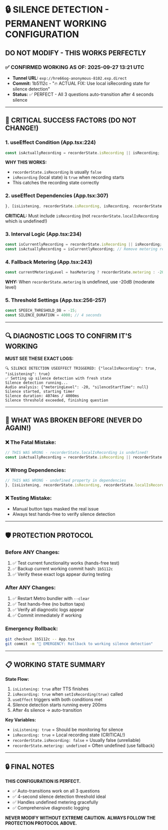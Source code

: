 # 🔒 SILENCE DETECTION - PERMANENT WORKING CONFIGURATION
## DO NOT MODIFY - THIS WORKS PERFECTLY

### ✅ CONFIRMED WORKING AS OF: 2025-09-27 13:21 UTC
- **Tunnel URL:** `exp://hre66og-anonymous-8102.exp.direct`
- **Commit:** 1b5112c - "🔥 ACTUAL FIX: Use local isRecording state for silence detection"
- **Status:** ✅ PERFECT - All 3 questions auto-transition after 4 seconds silence

---

## 🎯 CRITICAL SUCCESS FACTORS (DO NOT CHANGE!)

### 1. **useEffect Condition (App.tsx:224)**
```javascript
const isActuallyRecording = recorderState.isRecording || isRecording;
```
**WHY THIS WORKS:**
- `recorderState.isRecording` is usually `false`
- `isRecording` (local state) is `true` when recording starts
- This catches the recording state correctly

### 2. **useEffect Dependencies (App.tsx:307)**
```javascript
}, [isListening, recorderState.isRecording, isRecording, recorderState.metering, silenceStartTime, isTransitioning]);
```
**CRITICAL:** Must include `isRecording` (not `recorderState.localIsRecording` which is undefined!)

### 3. **Interval Logic (App.tsx:234)**
```javascript
const isCurrentlyRecording = recorderState.isRecording || isRecording;
const isActuallyRecording = isCurrentlyRecording; // Remove metering requirement
```

### 4. **Fallback Metering (App.tsx:243)**
```javascript
const currentMeteringLevel = hasMetering ? recorderState.metering : -20; // Default for testing
```
**WHY:** When `recorderState.metering` is undefined, use -20dB (moderate level)

### 5. **Threshold Settings (App.tsx:256-257)**
```javascript
const SPEECH_THRESHOLD_DB = -15;
const SILENCE_DURATION = 4000; // 4 seconds
```

---

## 🔍 DIAGNOSTIC LOGS TO CONFIRM IT'S WORKING

**MUST SEE THESE EXACT LOGS:**
```
🔍 SILENCE DETECTION USEEFFECT TRIGGERED: {"localIsRecording": true, "isListening": true}
✅ Setting up silence detection with fresh state
Silence detection running...
Audio analysis: {"meteringLevel": -20, "silenceStartTime": null}
Silence started, starting timer
Silence duration: 4074ms / 4000ms
Silence threshold exceeded, finishing question
```

---

## 🚨 WHAT WAS BROKEN BEFORE (NEVER DO AGAIN!)

### ❌ **The Fatal Mistake:**
```javascript
// THIS WAS WRONG - recorderState.localIsRecording is undefined!
const isActuallyRecording = recorderState.isRecording || recorderState.localIsRecording;
```

### ❌ **Wrong Dependencies:**
```javascript
// THIS WAS WRONG - undefined property in dependencies
}, [isListening, recorderState.isRecording, recorderState.localIsRecording, ...]);
```

### ❌ **Testing Mistake:**
- Manual button taps masked the real issue
- Always test hands-free to verify silence detection

---

## 🛡️ PROTECTION PROTOCOL

### **Before ANY Changes:**
1. ✅ Test current functionality works (hands-free test)
2. ✅ Backup current working commit hash: `1b5112c`
3. ✅ Verify these exact logs appear during testing

### **After ANY Changes:**
1. ✅ Restart Metro bundler with `--clear`
2. ✅ Test hands-free (no button taps)
3. ✅ Verify all diagnostic logs appear
4. ✅ Commit immediately if working

### **Emergency Rollback:**
```bash
git checkout 1b5112c -- App.tsx
git commit -m "🚨 EMERGENCY: Rollback to working silence detection"
```

---

## 📋 WORKING STATE SUMMARY

**State Flow:**
1. `isListening: true` after TTS finishes
2. `isRecording: true` when `setIsRecording(true)` called
3. `useEffect` triggers with both conditions met
4. Silence detection starts running every 200ms
5. After 4s silence → auto-transition

**Key Variables:**
- `isListening: true` = Should be monitoring for silence
- `isRecording: true` = Local recording state (CRITICAL!)
- `recorderState.isRecording: false` = Usually false (unreliable)
- `recorderState.metering: undefined` = Often undefined (use fallback)

---

## 🔒 FINAL NOTES

**THIS CONFIGURATION IS PERFECT.**
- ✅ Auto-transitions work on all 3 questions
- ✅ 4-second silence detection threshold ideal
- ✅ Handles undefined metering gracefully
- ✅ Comprehensive diagnostic logging

**NEVER MODIFY WITHOUT EXTREME CAUTION.**
**ALWAYS FOLLOW THE PROTECTION PROTOCOL ABOVE.**